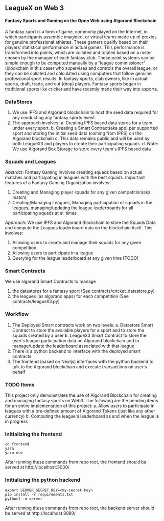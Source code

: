 ## LeagueX on Web 3
#### Fantasy Sports and Gaming on the Open Web using Algorand Blockchain

A fantasy sport is a form of game, commonly played on the Internet, in which participants assemble imagined, or virtual teams made up of proxies for genuine professional athletes. These gamers qualify based on their players’ statistical performance in actual games. This performance is transformed into points, which are collated and totaled based on a roster chosen by the manager of each fantasy club. These point systems can be simple enough to be computed manually by a “league commissioner” (blockchain in this case) who supervises and controls the overall league, or they can be collated and calculated using computers that follow genuine professional sport results. In fantasy sports, club owners, like in actual sports, draft, trade, and cut (drop) players. Fantasy sports began in traditional sports like cricket and have recently made their way into esports.

### DataStores
1. We use IPFS and Algorand blockchain to host the seed data required for any conducting any fantasy sports event. 
2. The approach involves:
    a. Creating IPFS based data stores for a team under every sport. 
    b. Creating a Smart Contract(aka app) per supported sport and storing the initial seed data (coming from IPFS) on the Algorand blockchain
    c. This data remains public and will be used by both LeagueX3 and players to create their participating squads. 
    d. Note: We use Algorand Box Storage to store every team's IPFS based data

### Squads and Leagues
*Abstract*: Fantasy Gaming involves creating squads based on actual matches and participating in leagues with the best squads. Important features of a Fantasy Gaming Organization involves:
1. Creating and Managing player squads for any given competition(aka match)
2. Creating/Managing Leagues, Managing participation of squads in the leagues, managing/updating the league leaderboards for all participating squads at all times. 

*Approach*: We use IPFS and Algorand Blockchain to store the Squads Data and compute the Leagues leaderboard data on the blockchain itself. This involves:
1. Allowing users to create and manage their squads for any given competition. 
2. Allowing users to participate in a league
3. Querying for the league leaderboard at any given time [TODO]

### Smart Contracts
We use algorand Smart Contracts to manage 
1. the datastores for a fantasy sport (See contracts/cricket_datastore.py)
2. the leagues (as algorand apps) for each competition (See contracts/leagueX3.py)

### Workflow
1. The Deployed Smart contracts work on two levels:
    a. Datastore Smart Contract to store the available players for a sport and to store the squads created by a user
    b. LeagueX3 Smart Contract to store the user's league participation data on Algorand blockchain and to manage/update the leaderboard associated with that league
2. There is a python backend to interface with the deployed smart contracts
3. The frontend (based on Nextjs) interfaces with the python backend to talk to the Algorand blockchain and execute transactions on user's behalf

### TODO Items
This project only demonstrates the use of Algorand Blockchain for creating and managing fantasy sports on Web3. The following are the pending items for an entire implementation of this project:
    a. Allow users to participate in leagues with a pre-defined amount of Algorand Tokens (just like any other currency)
    b. Computing the league's leaderboard as and when the league is in progress

### Initializing the frontend
```
cd frontend
yarn
yarn dev
```
After running these commands from repo root, the frontend should be served at http://localhost:3000/

### Initializing the python backend
```
export SERVER_SECRET_KEY=<my-secret-key>
pip install -r requirements.txt
python3 -m server
```
After running these commands from repo root, the backend server should be served at http://localhost:8080/






